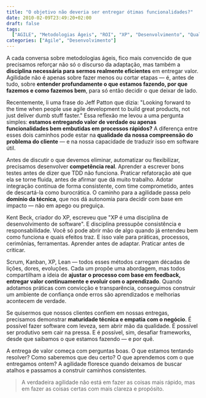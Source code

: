 ```yaml
---
title: "O objetivo não deveria ser entregar ótimas funcionalidades?"
date: 2010-02-09T23:49:20+02:00
draft: false
tags:
  ["AGILE", "Metodologias Ágeis", "ROI", "XP", "Desenvolvimento", "Qualidade"]
categories: ["Agile", "Desenvolvimento"]
---
```


A cada conversa sobre metodologias ágeis, fico mais convencido de que precisamos reforçar não só o discurso da adaptação, mas também a **disciplina necessária para sermos realmente eficientes** em entregar valor. Agilidade não é apenas sobre fazer menos ou cortar etapas — é, antes de tudo, sobre **entender profundamente o que estamos fazendo, por que fazemos e como fazemos bem**, para só então decidir o que deixar de lado.

Recentemente, li uma frase do Jeff Patton que dizia: "Looking forward to the time when people use agile development to build great products, not just deliver dumb stuff faster." Essa reflexão me levou a uma pergunta simples: **estamos entregando valor de verdade ou apenas funcionalidades bem embutidas em processos rápidos?** A diferença entre esses dois caminhos pode estar na **qualidade da nossa compreensão do problema do cliente** — e na nossa capacidade de traduzir isso em software útil.

Antes de discutir o que devemos eliminar, automatizar ou flexibilizar, precisamos desenvolver **competência real**. Aprender a escrever bons testes antes de dizer que TDD não funciona. Praticar refatoração até que ela se torne fluida, antes de afirmar que dá muito trabalho. Adotar integração contínua de forma consistente, com time comprometido, antes de descartá-la como burocrática. O caminho para a agilidade passa pelo **domínio da técnica**, que nos dá autonomia para decidir com base em impacto — não em apego ou preguiça.

Kent Beck, criador do XP, escreveu que "XP é uma disciplina de desenvolvimento de software". E disciplina pressupõe consistência e responsabilidade. Você só pode abrir mão de algo quando já entendeu bem como funciona e quais efeitos traz. E isso vale para práticas, processos, cerimônias, ferramentas. Aprender antes de adaptar. Praticar antes de criticar.

Scrum, Kanban, XP, Lean — todos esses métodos carregam décadas de lições, dores, evoluções. Cada um propõe uma abordagem, mas todos compartilham a ideia de **ajustar o processo com base em feedback, entregar valor continuamente e evoluir com o aprendizado**. Quando adotamos práticas com convicção e transparência, conseguimos construir um ambiente de confiança onde erros são aprendizados e melhorias acontecem de verdade.

Se quisermos que nossos clientes confiem em nossas entregas, precisamos demonstrar **maturidade técnica e empatia com o negócio**. É possível fazer software com leveza, sem abrir mão da qualidade. É possível ser produtivo sem cair na pressa. E é possível, sim, desafiar frameworks, desde que saibamos o que estamos fazendo — e por quê.

A entrega de valor começa com perguntas boas. O que estamos tentando resolver? Como saberemos que deu certo? O que aprendemos com o que entregamos ontem? A agilidade floresce quando deixamos de buscar atalhos e passamos a construir caminhos consistentes.

> A verdadeira agilidade não está em fazer as coisas mais rápido, mas em fazer as coisas certas com mais clareza e propósito.

